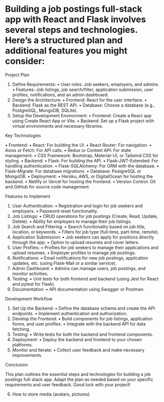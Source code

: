 # Building a job postings full-stack app with React and Flask involves several steps and technologies. Here’s a structured plan and additional features you might consider:

Project Plan

 1. Define Requirements:
 • User roles: Job seekers, employers, and admins.
 • Features: Job listings, job search/filter, application submission, user profiles, notifications, and an admin dashboard.
 2. Design the Architecture:
 • Frontend: React for the user interface.
 • Backend: Flask as the REST API.
 • Database: Choose a database (e.g., PostgreSQL, MongoDB, SQLite).
 3. Setup the Development Environment:
 • Frontend: Create a React app using Create React App or Vite.
 • Backend: Set up a Flask project with virtual environments and necessary libraries.

Key Technologies

 • Frontend:
 • React: For building the UI.
 • React Router: For navigation.
 • Axios or Fetch: For API calls.
 • Redux or Context API: For state management.
 • CSS Framework: Bootstrap, Material-UI, or Tailwind CSS for styling.
 • Backend:
 • Flask: For building the API.
 • Flask-JWT-Extended: For handling authentication.
 • Flask-SQLAlchemy: For ORM with the database.
 • Flask-Migrate: For database migrations.
 • Database: PostgreSQL or MongoDB.
 • Deployment:
 • Heroku, AWS, or DigitalOcean for hosting the backend.
 • Netlify or Vercel for hosting the frontend.
 • Version Control: Git and GitHub for source code management.

Features to Implement

 1. User Authentication:
 • Registration and login for job seekers and employers.
 • Password reset functionality.
 2. Job Listings:
 • CRUD operations for job postings (Create, Read, Update, Delete).
 • Ability for employers to manage their job listings.
 3. Job Search and Filtering:
 • Search functionality based on job title, location, or keywords.
 • Filters for job type (full-time, part-time, remote).
 4. Application Submission:
 • Job seekers can apply for positions directly through the app.
 • Option to upload resumes and cover letters.
 5. User Profiles:
 • Profiles for job seekers to manage their applications and upload resumes.
 • Employer profiles to manage job postings.
 6. Notifications:
 • Email notifications for new job postings, application updates, etc. (using Flask-Mail or a similar service).
 7. Admin Dashboard:
 • Admins can manage users, job postings, and monitor activities.
 8. Testing:
 • Unit tests for both frontend and backend (using Jest for React and pytest for Flask).
 9. Documentation:
 • API documentation using Swagger or Postman.

Development Workflow

 1. Set Up the Backend:
 • Define the database schema and create the API endpoints.
 • Implement authentication and authorization.
 2. Develop the Frontend:
 • Build components for job listings, application forms, and user profiles.
 • Integrate with the backend API for data fetching.
 3. Testing:
 • Write tests for both the backend and frontend components.
 4. Deployment:
 • Deploy the backend and frontend to your chosen platforms.
 5. Monitor and Iterate:
 • Collect user feedback and make necessary improvements.

Conclusion

This plan outlines the essential steps and technologies for building a job postings full-stack app. Adapt the plan as needed based on your specific requirements and user feedback. Good luck with your project!

6. How to store media (avatars, pictures)